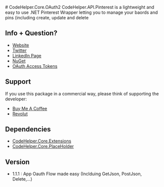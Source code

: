 ﻿﻿# CodeHelper.Core.OAuth2
CodeHelper.API.Pinterest is a lightweight and easy to use .NET Pinterest Wrapper letting you to manage your baords and pins (including create, update and delete
		

## Info + Question?
* [Website](https://frederik.today/codehelper/)
* [Twitter](https://twitter.com/@frederik_vl/)
* [LinkedIn Page](https://www.linkedin.com/company/codehelper-dotnet/)
* [NuGet](https://www.nuget.org/packages/CodeHelper.API.OAuth2)
* [OAuth Access Tokens](https://frederik.today/codehelper/tools/oauth-app-access-tokens)


## Support
If you use this package in a commercial way, please think of supporting the developer:
* [Buy Me A Coffee](https://www.buymeacoffee.com/codehelper.net)
* [Revolut](https://revolut.me/frederwa9)

## Dependencies
* [CodeHelper.Core.Extensions](https://www.nuget.org/packages/CodeHelper.Core.Extensions)
* [CodeHelper.Core.PlaceHolder](https://www.nuget.org/packages/CodeHelper.Core.PlaceHolder)


## Version
* 1.1.1 : App Oauth Flow made easy (Inclduing GetJson, PostJson, Delete,...)